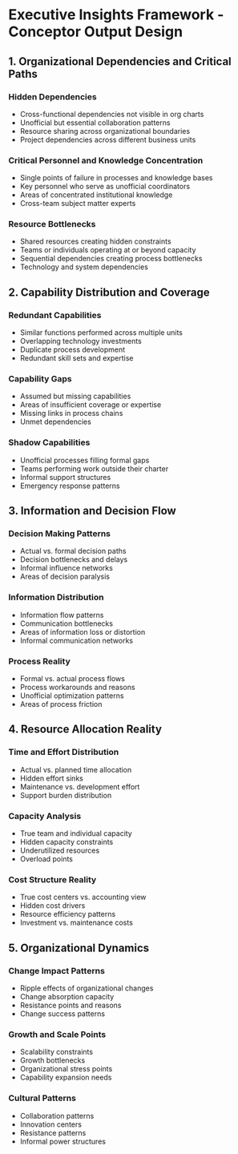 # Executive Insights Framework \- Conceptor Output Design

## 1\. Organizational Dependencies and Critical Paths

### Hidden Dependencies

- Cross-functional dependencies not visible in org charts  
- Unofficial but essential collaboration patterns  
- Resource sharing across organizational boundaries  
- Project dependencies across different business units

### Critical Personnel and Knowledge Concentration

- Single points of failure in processes and knowledge bases  
- Key personnel who serve as unofficial coordinators  
- Areas of concentrated institutional knowledge  
- Cross-team subject matter experts

### Resource Bottlenecks

- Shared resources creating hidden constraints  
- Teams or individuals operating at or beyond capacity  
- Sequential dependencies creating process bottlenecks  
- Technology and system dependencies

## 2\. Capability Distribution and Coverage

### Redundant Capabilities

- Similar functions performed across multiple units  
- Overlapping technology investments  
- Duplicate process development  
- Redundant skill sets and expertise

### Capability Gaps

- Assumed but missing capabilities  
- Areas of insufficient coverage or expertise  
- Missing links in process chains  
- Unmet dependencies

### Shadow Capabilities

- Unofficial processes filling formal gaps  
- Teams performing work outside their charter  
- Informal support structures  
- Emergency response patterns

## 3\. Information and Decision Flow

### Decision Making Patterns

- Actual vs. formal decision paths  
- Decision bottlenecks and delays  
- Informal influence networks  
- Areas of decision paralysis

### Information Distribution

- Information flow patterns  
- Communication bottlenecks  
- Areas of information loss or distortion  
- Informal communication networks

### Process Reality

- Formal vs. actual process flows  
- Process workarounds and reasons  
- Unofficial optimization patterns  
- Areas of process friction

## 4\. Resource Allocation Reality

### Time and Effort Distribution

- Actual vs. planned time allocation  
- Hidden effort sinks  
- Maintenance vs. development effort  
- Support burden distribution

### Capacity Analysis

- True team and individual capacity  
- Hidden capacity constraints  
- Underutilized resources  
- Overload points

### Cost Structure Reality

- True cost centers vs. accounting view  
- Hidden cost drivers  
- Resource efficiency patterns  
- Investment vs. maintenance costs

## 5\. Organizational Dynamics

### Change Impact Patterns

- Ripple effects of organizational changes  
- Change absorption capacity  
- Resistance points and reasons  
- Change success patterns

### Growth and Scale Points

- Scalability constraints  
- Growth bottlenecks  
- Organizational stress points  
- Capability expansion needs

### Cultural Patterns

- Collaboration patterns  
- Innovation centers  
- Resistance patterns  
- Informal power structures
